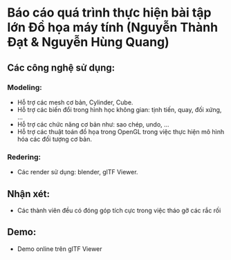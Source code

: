 # Báo cáo quá trình thực hiện bài tập lớn Đồ họa máy tính (Nguyễn Thành Đạt & Nguyễn Hùng Quang)
## Các công nghệ sử dụng: 
### Modeling:
- Hỗ trợ các mesh cơ bản, Cylinder, Cube.
- Hỗ trợ các biến đổi trong hình học không gian: tịnh tiến, quay, đối xứng, ...
- Hỗ trợ các chức năng cơ bản như: sao chép, undo, ...
- Hỗ trợ các thuật toán đồ họa trong OpenGL trong việc thực hiện mô hình hóa các đối tượng cơ bản.
### Redering:
- Các render sử dụng: blender, glTF Viewer.
## Nhận xét:
- Các thành viên đều có đóng góp tích cực trong việc tháo gỡ các rắc rối
## Demo:
- Demo online trên glTF Viewer